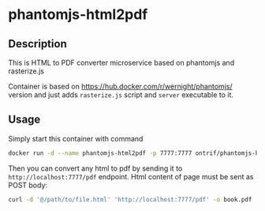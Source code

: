 # phantomjs-html2pdf
## Description
This is HTML to PDF converter microservice based on phantomjs and rasterize.js

Container is based on https://hub.docker.com/r/wernight/phantomjs/ version and just adds `rasterize.js` script and `server` executable to it.

## Usage
Simply start this container with command
```bash
docker run -d --name phantomjs-html2pdf -p 7777:7777 ontrif/phantomjs-html2pdf
```

Then you can convert any html to pdf by sending it to `http://localhost:7777/pdf` endpoint. Html content of page must be sent as POST body:
```bash
curl -d '@/path/to/file.html' 'http://localhost:7777/pdf' -o book.pdf
```
